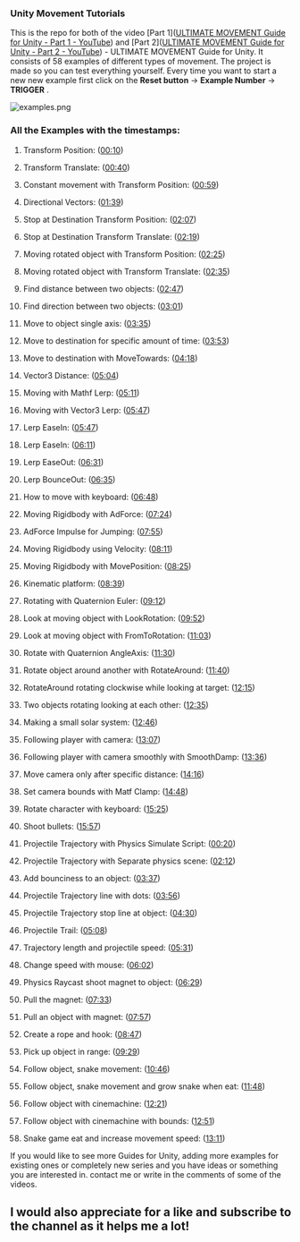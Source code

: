 ### Unity Movement Tutorials

This is the repo for both of the video [Part 1]([ULTIMATE MOVEMENT Guide for Unity - Part 1 - YouTube](https://www.youtube.com/watch?v=OHJS44fIDCU)) and [Part 2]([ULTIMATE MOVEMENT Guide for Unity - Part 2 - YouTube](https://www.youtube.com/watch?v=pMa7D6uGTcE)) - ULTIMATE MOVEMENT Guide for Unity.  It consists of 58 examples of different types of movement. The project is made so you can test everything yourself. Every time you want to start a new new example first click on the **Reset button** -> **Example Number** -> **TRIGGER** .

![examples.png](https://github.com/MemoryLeakHub/MovementUnity/blob/main/screenshots/examples.png)



### All the Examples with the timestamps:

1. Transform Position: ([00:10](https://www.youtube.com/watch?v=OHJS44fIDCU&t=10s))

2. Transform Translate: ([00:40](https://www.youtube.com/watch?v=OHJS44fIDCU&t=40s))

3. Constant movement with Transform Position: ([00:59](https://www.youtube.com/watch?v=OHJS44fIDCU&t=59s))

4. Directional Vectors: ([01:39](https://www.youtube.com/watch?v=OHJS44fIDCU&t=99s))

5. Stop at Destination Transform Position: ([02:07](https://www.youtube.com/watch?v=OHJS44fIDCU&t=127s))

6. Stop at Destination Transform Translate: ([02:19](https://www.youtube.com/watch?v=OHJS44fIDCU&t=139s))

7. Moving rotated object with Transform Position: ([02:25](https://www.youtube.com/watch?v=OHJS44fIDCU&t=145s))

8. Moving rotated object with Transform Translate: ([02:35](https://www.youtube.com/watch?v=OHJS44fIDCU&t=155s))

9. Find distance between two objects: ([02:47](https://www.youtube.com/watch?v=OHJS44fIDCU&t=167s))

10. Find direction between two objects: ([03:01](https://www.youtube.com/watch?v=OHJS44fIDCU&t=181s))

11. Move to object single axis: ([03:35](https://www.youtube.com/watch?v=OHJS44fIDCU&t=215s))

12. Move to destination for specific amount of time: ([03:53](https://www.youtube.com/watch?v=OHJS44fIDCU&t=233s))

13. Move to destination with MoveTowards: ([04:18](https://www.youtube.com/watch?v=OHJS44fIDCU&t=258s))

14. Vector3 Distance: ([05:04](https://www.youtube.com/watch?v=OHJS44fIDCU&t=304s))

15. Moving with Mathf Lerp: ([05:11](https://www.youtube.com/watch?v=OHJS44fIDCU&t=311s))

16. Moving with Vector3 Lerp: ([05:47](https://www.youtube.com/watch?v=OHJS44fIDCU&t=347s))

17. Lerp EaseIn: ([05:47](https://www.youtube.com/watch?v=OHJS44fIDCU&t=347s))

18. Lerp EaseIn: ([06:11](https://www.youtube.com/watch?v=OHJS44fIDCU&t=371s))

19. Lerp EaseOut: ([06:31](https://www.youtube.com/watch?v=OHJS44fIDCU&t=391s))

20. Lerp BounceOut: ([06:35](https://www.youtube.com/watch?v=OHJS44fIDCU&t=395s))

21. How to move with keyboard: ([06:48](https://www.youtube.com/watch?v=OHJS44fIDCU&t=408s))

22. Moving Rigidbody with AdForce: ([07:24](https://www.youtube.com/watch?v=OHJS44fIDCU&t=444s))

23. AdForce Impulse for Jumping: ([07:55](https://www.youtube.com/watch?v=OHJS44fIDCU&t=475s))

24. Moving Rigidbody using Velocity: ([08:11](https://www.youtube.com/watch?v=OHJS44fIDCU&t=491s))

25. Moving Rigidbody with MovePosition: ([08:25](https://www.youtube.com/watch?v=OHJS44fIDCU&t=505s))

26. Kinematic platform: ([08:39](https://www.youtube.com/watch?v=OHJS44fIDCU&t=519s))

27. Rotating with Quaternion Euler: ([09:12](https://www.youtube.com/watch?v=OHJS44fIDCU&t=552s))

28. Look at moving object with LookRotation: ([09:52](https://www.youtube.com/watch?v=OHJS44fIDCU&t=592s))

29. Look at moving object with FromToRotation: ([11:03](https://www.youtube.com/watch?v=OHJS44fIDCU&t=663s))

30. Rotate with Quaternion AngleAxis: ([11:30](https://www.youtube.com/watch?v=OHJS44fIDCU&t=690s))

31. Rotate object around another with RotateAround: ([11:40](https://www.youtube.com/watch?v=OHJS44fIDCU&t=700s))

32. RotateAround rotating clockwise while looking at target: ([12:15](https://www.youtube.com/watch?v=OHJS44fIDCU&t=735s))

33. Two objects rotating looking at each other: ([12:35](https://www.youtube.com/watch?v=OHJS44fIDCU&t=755s))

34. Making a small solar system: ([12:46](https://www.youtube.com/watch?v=OHJS44fIDCU&t=766s))

35. Following player with camera: ([13:07](https://www.youtube.com/watch?v=OHJS44fIDCU&t=787s))

36. Following player with camera smoothly with SmoothDamp: ([13:36](https://www.youtube.com/watch?v=OHJS44fIDCU&t=816s))

37. Move camera only after specific distance: ([14:16](https://www.youtube.com/watch?v=OHJS44fIDCU&t=856s))

38. Set camera bounds with Matf Clamp: ([14:48](https://www.youtube.com/watch?v=OHJS44fIDCU&t=888s))

39. Rotate character with keyboard: ([15:25](https://www.youtube.com/watch?v=OHJS44fIDCU&t=925s))

40. Shoot bullets: ([15:57](https://www.youtube.com/watch?v=OHJS44fIDCU&t=957s))

41. Projectile Trajectory with Physics Simulate Script: ([00:20](https://www.youtube.com/watch?v=pMa7D6uGTcE&t=20s))

42. Projectile Trajectory with Separate physics scene: ([02:12](https://www.youtube.com/watch?v=pMa7D6uGTcE&t=132s))

43. Add bounciness to an object: ([03:37](https://www.youtube.com/watch?v=pMa7D6uGTcE&t=217s))

44. Projectile Trajectory line with dots: ([03:56](https://www.youtube.com/watch?v=pMa7D6uGTcE&t=236s))

45. Projectile Trajectory stop line at object: ([04:30](https://www.youtube.com/watch?v=pMa7D6uGTcE&t=270s))

46. Projectile Trail: ([05:08](https://www.youtube.com/watch?v=pMa7D6uGTcE&t=308s))

47. Trajectory length and projectile speed: ([05:31](https://www.youtube.com/watch?v=pMa7D6uGTcE&t=331s))

48. Change speed with mouse: ([06:02](https://www.youtube.com/watch?v=pMa7D6uGTcE&t=362s))

49. Physics Raycast shoot magnet to object: ([06:29](https://www.youtube.com/watch?v=pMa7D6uGTcE&t=389s))

50. Pull the magnet: ([07:33](https://www.youtube.com/watch?v=pMa7D6uGTcE&t=453s))

51. Pull an object with magnet: ([07:57](https://www.youtube.com/watch?v=pMa7D6uGTcE&t=477s))

52. Create a rope and hook: ([08:47](https://www.youtube.com/watch?v=pMa7D6uGTcE&t=527s))

53. Pick up object in range: ([09:29](https://www.youtube.com/watch?v=pMa7D6uGTcE&t=569s))

54. Follow object, snake movement: ([10:46](https://www.youtube.com/watch?v=pMa7D6uGTcE&t=646s))

55. Follow object, snake movement and grow snake when eat: ([11:48](https://www.youtube.com/watch?v=pMa7D6uGTcE&t=708s))

56. Follow object with cinemachine: ([12:21](https://www.youtube.com/watch?v=pMa7D6uGTcE&t=741s))

57. Follow object with cinemachine with bounds: ([12:51](https://www.youtube.com/watch?v=pMa7D6uGTcE&t=771s))

58. Snake game eat and increase movement speed: ([13:11](https://www.youtube.com/watch?v=pMa7D6uGTcE&t=791s))



If you would like to see more Guides for Unity, adding more examples for existing ones or completely new series and you have ideas or something you are interested in. contact me or write in the comments of some of the videos.  



## I would also appreciate for a like and subscribe to the channel as it helps me a lot!
